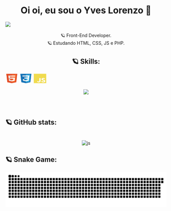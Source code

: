 <header>
 <!--
💫 Introduction:
-->

<h1> Oi oi, eu sou o Yves Lorenzo 🚀 </h1>
 
 <div align="left">
<img src="https://komarev.com/ghpvc/?username=ylqgodoy&label=PROFILE+VIEWS">
</div>

🪐 Front-End Developer.
<br>
🪐 Estudando HTML, CSS, JS e PHP.
 
 <h2> 🪐 Skills: </h2>

<div align="left">

 <img align="center" alt="HTML" height="30" width="40" src="https://raw.githubusercontent.com/devicons/devicon/master/icons/html5/html5-original.svg">
 <img align="center" alt="CSS" height="30" width="40" src="https://raw.githubusercontent.com/devicons/devicon/master/icons/css3/css3-original.svg">
 <img align="center" alt="Js" height="30" width="40" src="https://raw.githubusercontent.com/devicons/devicon/master/icons/javascript/javascript-plain.svg">
 
</div>
 <br>

<!--
👾 Gif:
-->
 
<div align="center">
 <img align="center" src="gif2.gif">
</div>
<br>

</header>

<main>

<h2> 🪐 GitHub stats: </h2>
<br>

<!--
📖 Read me status:
-->
  <div align="center">
   <img height=152em align="center" src="https://github-readme-stats.vercel.app/api/top-langs?username=ylqgodoy&locale=pt-br&hide_title=false&layout=compact&card_width=320&langs_count=12&theme=dark&hide_border=false" alt="js"/>
  </div>

<!--
🐍📊 Snake game contribution chart:
-->

<h2> 🪐 Snake Game: </h2>
 
<img alt="github contribution grid snake animation" src="https://raw.githubusercontent.com/muzayx/muzayx/output/github-contribution-grid-snake.svg">

</main>
